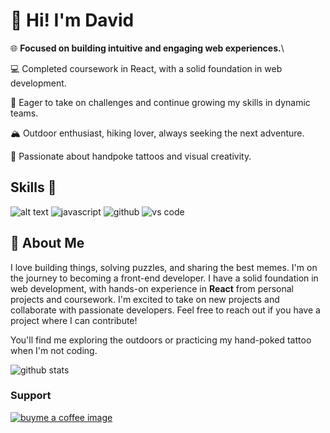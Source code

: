 # 👋 Hi! I'm David


🌐 **Focused on building intuitive and engaging web experiences.**\

💻 Completed coursework in React, with a solid foundation in web development.

🚀 Eager to take on challenges and continue growing my skills in dynamic teams.

🏔️ Outdoor enthusiast, hiking lover, always seeking the next adventure.

🎨 Passionate about handpoke tattoos and visual creativity.


## Skills 💪
![alt text](https://camo.githubusercontent.com/a18d3aba14bbdeef2606fca1b949f7308a624d7e507c043debca20c356a3a50c/68747470733a2f2f692e67697068792e636f6d2f6d656469612f654e41736a4f353574506267616f72376d612f323030772e77656270) ![javascript](https://camo.githubusercontent.com/5bbfd7fa05e605122514f98b289be5cf7516c98ac9589f1045ecfb446716e65f/68747470733a2f2f6d65646961332e67697068792e636f6d2f6d656469612f6c6e377a32655772696951416c6c6656636e2f323030772e77656270) ![github](https://camo.githubusercontent.com/95ba85a45e80fc7ac6f84a1910494b774d3ec416bcd135db38dbc9e860681365/68747470733a2f2f692e67697068792e636f6d2f6d656469612f4b7a4a6b7a6a676766474e355079366e6b542f3230302e77656270) ![vs code](https://camo.githubusercontent.com/a081916054e9c455c6a9c35e040a2a4a6202a5baeddb28d010fd607bb0cd1d1b/68747470733a2f2f692e67697068792e636f6d2f6d656469612f49647941514a564e326b56504e55726f6a4d2f3230302e77656270)


## 🎯 About Me
I love building things, solving puzzles, and sharing the best memes. I'm on the journey to becoming a front-end developer. I have a solid foundation in web development, with hands-on experience in **React** from personal projects and coursework. I'm excited to take on new projects and collaborate with passionate developers. Feel free to reach out if you have a project where I can contribute!

You'll find me exploring the outdoors or practicing my hand-poked tattoo when I'm not coding.

![github stats](https://github-readme-streak-stats.herokuapp.com/?user=davhage&)

### Support
[![buyme a coffee image](https://cdn.buymeacoffee.com/buttons/v2/default-yellow.png)](https://www.buymeacoffee.com/davidhage)
